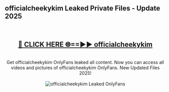 <h2>officialcheekykim Leaked Private Files - Update 2025</h2>
<br>
<div align="center">
<h2><a href="https://cliphot.my.id/officialcheekykim" rel="nofollow">🔴 CLICK HERE 🌐==►► officialcheekykim</a></h2>
<br>
Get officialcheekykim OnlyFans leaked all content. Now you can access all videos and pictures of officialcheekykim OnlyFans. New Updated Files 2025!
<br>
<br>
<a href="https://cliphot.my.id/officialcheekykim" rel="nofollow" data-target="animated-image.originalLink"><img src="https://i.ibb.co.com/WyWwxjT/player-gif2.gif" alt="officialcheekykim Leaked OnlyFans" style="max-width: 100%; display: inline-block;" data-target="animated-image.originalImage"></a>
</div>
<br>